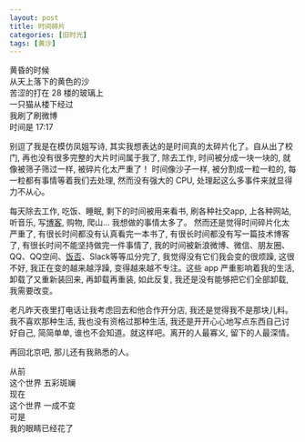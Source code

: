 ```yaml
---
layout: post
title: 时间碎片
categories: [旧时光]
tags: [黄沙]
---
```


黄昏的时候  
从天上落下的黄色的沙  
苦涩的打在 28 楼的玻璃上  
一只猫从楼下经过  
我刷了刷微博  
时间是 17:17  


别逗了我是在模仿凤姐写诗, 其实我想表达的是时间真的太碎片化了。自从出了校门, 再也没有很多完整的大片时间属于我了, 除去工作, 时间被分成一块一块的, 就像被筛子筛过一样, 被碎片化太严重了！ 时间像沙子一样, 被分割成一粒一粒的, 每一粒都有事情等着我们去处理, 然而没有强大的 CPU, 处理起这么多事件来就显得力不从心。

每天除去工作, 吃饭、睡眠, 剩下的时间被用来看书, 刷各种社交app, 上各种网站, 听音乐, 写[博客](sxw2k.github.io), 购物, 爬山... 我想做的事情太多了。 然而还是觉得时间碎片化太严重了, 有很长时间都没有认真看完一本书了, 有很长时间都没有写一篇技术博客了, 有很长时间不能坚持做完一件事情了, 我的时间被新浪微博、微信、朋友圈、QQ、QQ空间、[饭否](http://fanfou.com/home)、Slack等等瓜分完了, 我觉得没有它们我会变的很烦躁, 这很不好, 我正在变的越来越浮躁, 变得越来越不专注。这些 app 严重影响着我的生活, 卸载了又重新装回来, 再卸载再重装, 如此反复, 我还是没有能够把它们全部卸载, 我需要改变。

老凡昨天夜里打电话让我考虑回去和他合作开分店, 我还是觉得我不是那块儿料。我不喜欢那种生活, 我也没有资格过那种生活, 我还是开开心心地写点东西自己讨好自己, 简简单单, 谁也不会知道。就这样吧。离开的人最寡义, 留下的人最深情。

再回北京吧, 那儿还有我熟悉的人。

从前  
这个世界 五彩斑斓  
现在  
这个世界 一成不变  
可是  
我的眼睛已经花了  
